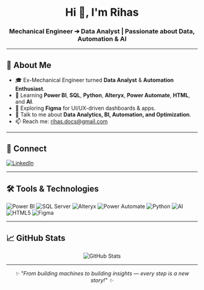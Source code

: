 <h1 align="center">Hi 👋, I'm Rihas</h1>
<h3 align="center">Mechanical Engineer ➔ Data Analyst | Passionate about Data, Automation & AI</h3>

---


## 🌟 About Me
- 🎓 Ex-Mechanical Engineer turned **Data Analyst** & **Automation Enthusiast**.
- 🚀 Learning **Power BI**, **SQL**, **Python**, **Alteryx**, **Power Automate**, **HTML**, and **AI**.
- 🎨 Exploring **Figma** for UI/UX-driven dashboards & apps.
- 💬 Talk to me about **Data Analytics, BI, Automation, and Optimization**.
- 📫 Reach me: [rihas.docs@gmail.com](mailto:rihas.docs@gmail.com)

---

## 🤝 Connect
[![LinkedIn](https://img.shields.io/badge/LinkedIn-0A66C2?style=for-the-badge&logo=linkedin&logoColor=white)](https://www.linkedin.com/in/rihasahmd/)

---

## 🛠️ Tools & Technologies


<p align="left">
  <img src="https://img.shields.io/badge/Power%20BI-F2C811?style=for-the-badge&logo=powerbi&logoColor=black" alt="Power BI" />
  <img src="https://img.shields.io/badge/SQL-4479A1?style=for-the-badge&logo=Microsoft%20SQL%20Server&logoColor=white" alt="SQL Server" />
  <img src="https://img.shields.io/badge/Alteryx-003B71?style=for-the-badge&logo=alteryx&logoColor=white" alt="Alteryx" />
  <img src="https://img.shields.io/badge/Power%20Automate-0066FF?style=for-the-badge&logo=Microsoft%20Power%20Automate&logoColor=white" alt="Power Automate" />
  <img src="https://img.shields.io/badge/Python-3776AB?style=for-the-badge&logo=python&logoColor=white" alt="Python" />
  <img src="https://img.shields.io/badge/Artificial%20Intelligence-00BFFF?style=for-the-badge&logo=openai&logoColor=white" alt="AI" />
  <img src="https://img.shields.io/badge/HTML5-E34F26?style=for-the-badge&logo=html5&logoColor=white" alt="HTML5" />
  <img src="https://img.shields.io/badge/Figma-F24E1E?style=for-the-badge&logo=figma&logoColor=white" alt="Figma" />
</p>

---


## 📈 GitHub Stats
<p align="center">
  <img src="https://github-readme-stats.vercel.app/api?username=rihaas&show_icons=true&theme=tokyonight" alt="GitHub Stats" />
</p>

---

<p align="center">
  <em>✨ "From building machines to building insights — every step is a new story!" ✨</em>
</p>
